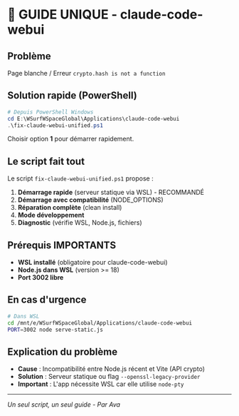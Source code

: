 # 🔧 GUIDE UNIQUE - claude-code-webui

## Problème
Page blanche / Erreur `crypto.hash is not a function`

## Solution rapide (PowerShell)

```powershell
# Depuis PowerShell Windows
cd E:\WSurfWSpaceGlobal\Applications\claude-code-webui
.\fix-claude-webui-unified.ps1
```

Choisir option **1** pour démarrer rapidement.

## Le script fait tout

Le script `fix-claude-webui-unified.ps1` propose :

1. **Démarrage rapide** (serveur statique via WSL) - RECOMMANDÉ
2. **Démarrage avec compatibilité** (NODE_OPTIONS)
3. **Réparation complète** (clean install)
4. **Mode développement**
5. **Diagnostic** (vérifie WSL, Node.js, fichiers)

## Prérequis IMPORTANTS

- **WSL installé** (obligatoire pour claude-code-webui)
- **Node.js dans WSL** (version >= 18)
- **Port 3002 libre**

## En cas d'urgence

```bash
# Dans WSL
cd /mnt/e/WSurfWSpaceGlobal/Applications/claude-code-webui
PORT=3002 node serve-static.js
```

## Explication du problème

- **Cause** : Incompatibilité entre Node.js récent et Vite (API crypto)
- **Solution** : Serveur statique ou flag `--openssl-legacy-provider`
- **Important** : L'app nécessite WSL car elle utilise `node-pty`

---
*Un seul script, un seul guide - Par Ava*